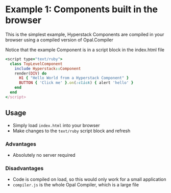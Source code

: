 # Example 1: Components built in the browser

This is the simplest example, Hyperstack Components are compiled in your browser using a compiled version of Opal.Compiler

Notice that the example Component is in a script block in the index.html file

```ruby
<script type="text/ruby">
  class TopLevelComponent
    include Hyperstack::Component
    render(DIV) do
      H1 { "Hello World from a Hyperstack Component" }
      BUTTON { 'Click me' }.on(:click) { alert 'hello' }
    end
  end
</script>
```

## Usage

+ Simply load `index.html` into your browser
+ Make changes to the `text/ruby` script block and refresh

### Advantages

+ Absolutely no server required

### Disadvantages

+ Code is compiled on load, so this would only work for a small application
+ `compiler.js` is the whole Opal Compiler, which is a large file
